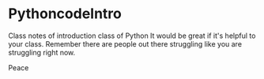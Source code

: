 # PythoncodeIntro
Class notes of introduction class of Python
It would be great if it's helpful to your class.
Remember there are people out there struggling like you are struggling right now.

Peace
